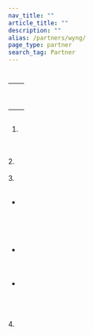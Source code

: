 ```yaml
---
nav_title: ""
article_title: ""
description: ""
alias: /partners/wyng/
page_type: partner
search_tag: Partner
---
```


# 

> 



## 

 

## 

|  |  |
| ----------- | ----------- |
|  |  |
|  |  <br><br>  |


## 

###  

 



###  

1. 
<br><br>
2. <br><br>
3. <br><br>
- <br>
 <br><br><br>
- <br>
  <br><br><br>
- <br>
 <br><br><br>
4.   



###  

  

## 





## 

### 









 






